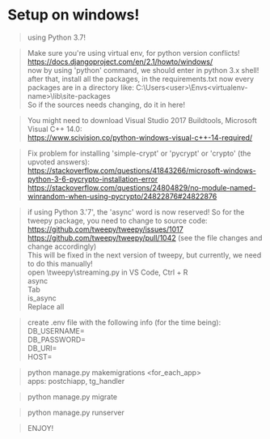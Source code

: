 # Setup on windows!

> using Python 3.7!

> Make sure you're using virtual env, for python version conflicts!  
https://docs.djangoproject.com/en/2.1/howto/windows/  
now by using 'python' command, we should enter in python 3.x shell!  
after that, install all the packages, in the requirements.txt
now every packages are in a directory like: C:\Users\<user>\Envs\<virtualenv-name>\lib\site-packages\
So if the sources needs changing, do it in here!

> You might need to download Visual Studio 2017 Buildtools, Microsoft Visual C++ 14.0:  
https://www.scivision.co/python-windows-visual-c++-14-required/

> Fix problem for installing 'simple-crypt' or 'pycrypt' or 'crypto' (the upvoted answers):  
https://stackoverflow.com/questions/41843266/microsoft-windows-python-3-6-pycrypto-installation-error  
https://stackoverflow.com/questions/24804829/no-module-named-winrandom-when-using-pycrypto/24822876#24822876

> if using Python 3.'7', the 'async' word is now reserved! So for the tweepy package, you need to change to source code:  
https://github.com/tweepy/tweepy/issues/1017  
https://github.com/tweepy/tweepy/pull/1042 (see the file changes and change accordingly)  
This will be fixed in the next version of tweepy, but currently, we need to do this manually!  
  open <virtual-env-package-dir>\tweepy\streaming.py
  in VS Code, Ctrl + R  
  async  
  Tab  
  is_async  
  Replace all  

> create .env file with the following info (for the time being):  
  DB_USERNAME=  
  DB_PASSWORD=  
  DB_URI=  
  HOST=  

> python manage.py makemigrations <for_each_app>  
  apps: postchiapp, tg_handler  

> python manage.py migrate  

> python manage.py runserver  

> ENJOY!
